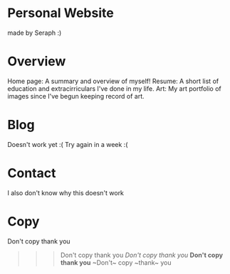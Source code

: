 # Personal Website
made by Seraph :)

# Overview
Home page: A summary and overview of myself!
Resume: A short list of education and extracirriculars I've done in my life.
Art: My art portfolio of images since I've begun keeping record of art.

# Blog
Doesn't work yet :(
Try again in a week :(

# Contact
I also don't know why this doesn't work

# Copy
Don't copy thank you
>>> Don't copy thank you
*Don't copy thank you*
**Don't copy thank you**
~Don't~ copy ~thank~ you

